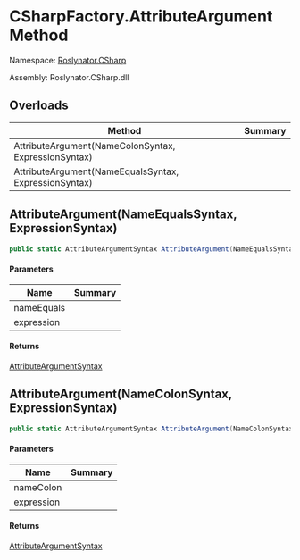 # CSharpFactory\.AttributeArgument Method

Namespace: [Roslynator.CSharp](../../README.md)

Assembly: Roslynator\.CSharp\.dll

## Overloads

| Method | Summary |
| ------ | ------- |
| AttributeArgument\(NameColonSyntax, ExpressionSyntax\) | |
| AttributeArgument\(NameEqualsSyntax, ExpressionSyntax\) | |

## AttributeArgument\(NameEqualsSyntax, ExpressionSyntax\)

```csharp
public static AttributeArgumentSyntax AttributeArgument(NameEqualsSyntax nameEquals, ExpressionSyntax expression)
```

#### Parameters

| Name | Summary |
| ---- | ------- |
| nameEquals | |
| expression | |

#### Returns

[AttributeArgumentSyntax](https://docs.microsoft.com/en-us/dotnet/api/microsoft.codeanalysis.csharp.syntax.attributeargumentsyntax)


## AttributeArgument\(NameColonSyntax, ExpressionSyntax\)

```csharp
public static AttributeArgumentSyntax AttributeArgument(NameColonSyntax nameColon, ExpressionSyntax expression)
```

#### Parameters

| Name | Summary |
| ---- | ------- |
| nameColon | |
| expression | |

#### Returns

[AttributeArgumentSyntax](https://docs.microsoft.com/en-us/dotnet/api/microsoft.codeanalysis.csharp.syntax.attributeargumentsyntax)


